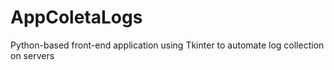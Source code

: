 # AppColetaLogs
Python-based front-end application using Tkinter to automate log collection on servers
